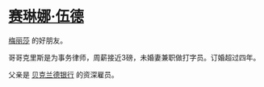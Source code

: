 # [赛琳娜·伍德](../龙套/赛琳娜·伍德.md)

[梅丽莎](../人物/梅丽莎.md) 的好朋友。

哥哥克里斯是为事务律师，周薪接近3磅，未婚妻兼职做打字员。订婚超过四年。

父亲是 [贝克兰德银行](../公司、门店及一般组织/贝克兰德银行.md) 的资深雇员。
